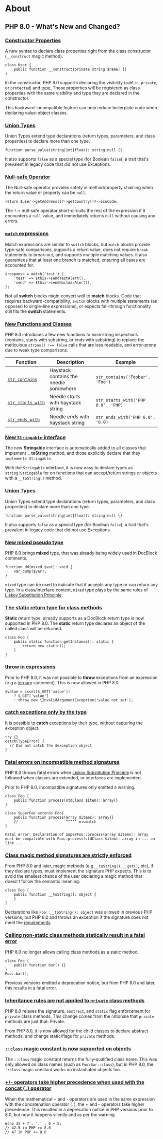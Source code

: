 # About

## PHP 8.0 - What's New and Changed?

### [Constructor Properties](https://php.watch/versions/8.0/constructor-property-promotion)

A new syntax to declare class properties right from the class constructor (`__construct` magic method).

```
class User {
    public function __construct(private string $name) {}
}
```

In the constructor, PHP 8.0 supports declaring the visibility (`public`, `private`, or `protected`) and [type](https://php.watch/versions/7.4/typed-properties). Those properties will be registered as class properties with the same visibility and type they are declared in the constructor.

This backward-incompatible feature can help reduce boilerplate code when declaring value-object classes.

### [Union Types](https://php.watch/versions/8.0/union-types)

Union Types extend type declarations (return types, parameters, and class properties) to declare more than one type.

```
function parse_value(string|int|float): string|null {}
```

It also supports `false` as a special type (for Boolean `false`), a trait that's prevalent in legacy code that did not use Exceptions.

### [Null-safe Operator](https://php.watch/versions/8.0/null-safe-operator)

The Null-safe operator provides safety in method/property chaining when the return value or property can be `null`.

```
return $user->getAddress()?->getCountry()?->isoCode;
```

The `?->` null-safe operator short-circuits the rest of the expression if it encounters a `null` value, and immediately returns `null` without causing any errors.

### [`match` expressions](https://php.watch/versions/8.0/match-expression)

Match expressions are similar to `switch` blocks, but `match` blocks provide type-safe comparisons, supports a return value, does not require `break` statements to break-out, and supports multiple matching values. it also guarantees that at least one branch is matched, ensuring all cases are accounted for.

```
$response = match('test') {
    'test' => $this->sendTestAlert(),
    'send' => $this->sendNuclearAlert(),
};
```

Not all **switch** blocks might convert well to **match** blocks. Code that requires backward-compatibility, `switch` blocks with multiple statements (as opposed to single-line expressions), or expects fall-through functionality still fits the **switch** statements.

### [New Functions and Classes](https://php.watch/versions/8.0#new-functions-classes)

PHP 8.0 introduces a few new functions to ease string inspections (contains, starts with substring, or ends with substring) to replace the meticulous `strpos() !== false` calls that are less readable, and error-prone due to weak type comparisons.

| Function                                                                              | Description                            | Example                            |
| ------------------------------------------------------------------------------------- | -------------------------------------- | ---------------------------------- |
| [`str_contains`](https://php.watch/versions/8.0/str\_contains)                        | Haystack contains the needle somewhere | `str_contains('Foobar', 'Foo')`    |
| [`str_starts_with`](https://php.watch/versions/8.0/str\_starts\_with-str\_ends\_with) | Needle _starts_ with haystack string   | `str_starts_with('PHP 8.0', 'PHP)` |
| [`str_ends_with`](https://php.watch/versions/8.0/str\_starts\_with-str\_ends\_with)   | Needle _ends_ with haystack string     | `str_ends_with('PHP 8.0', '8.0)`   |

### [New `Stringable` interface](https://php.watch/versions/8.0/stringable)

The new **Stringable** interface is automatically added to all classes that implement **\_\_toString** method, and those explicitly declare that they `implements Stringable`.

With the `Stringable` interface, it is now easy to declare types as `string|Stringable` for on functions that can accept/return strings _or_ objects with a `__toString()` method.

### [Union Types](https://php.watch/versions/8.0/union-types)

Union Types extend type declarations (return types, parameters, and class properties) to declare more than one type.

```
function parse_value(string|int|float): string|null {}
```

It also supports `false` as a special type (for Boolean `false`), a trait that's prevalent in legacy code that did not use Exceptions.

### [New mixed pseudo type](https://php.watch/versions/8.0/mixed-type)

PHP 8.0 brings **mixed** type, that was already being widely used in DocBlock comments.

```
function dd(mixed $var): void {
    var_dump($var);
}
```

`mixed` type can be used to indicate that it accepts any type or can return any type. In a class/interface context, `mixed` type plays by the same rules of [Liskov Substitution Principle](https://php.watch/articles/php-lsp).

### [The static return type for class methods](https://php.watch/versions/8.0/static-return-type)

**Static** return type, already supports as a DocBlock return type is now supported in PHP 8.0. The **static** return type declares an object of the called class will be returned.

```
class Foo {
    public static function getInstance(): static {
        return new static();
    }
}
```



### [throw in expressions](https://php.watch/versions/8.0/throw-expressions)

Prior to PHP 8.0, it was not possible to **throw** exceptions from an expression (e.g a [ternary](https://php.watch/articles/php-ternary-and-coalescing) statement). This is now allowed in PHP 8.0.

```
$value = isset($_GET['value'])
    ? $_GET['value']
    : throw new \InvalidArgumentException('value not set');
```

### [catch exceptions only by the type](https://php.watch/versions/8.0/catch-exception-type)

It is possible to **catch** exceptions by their type, without capturing the exception object.

```
try {}
catch(TypeError) {
  // Did not catch the $exception object
}
```

### [Fatal errors on incompatible method signatures](https://php.watch/versions/8.0/lsp-errors)

PHP 8.0 throws fatal errors when [Liskov Substitution Principle](https://php.watch/articles/php-lsp) is not followed when classes are extended, or interfaces are implemented.

Prior to PHP 8.0, incompatible signatures only emitted a warning.

```
class Foo {
    public function process(stdClass $item): array{}
}

class SuperFoo extends Foo{
    public function process(array $items): array{}
    //                      ^^^^^ mismatch
}
```

```
Fatal error: Declaration of SuperFoo::process(array $items): array must be compatible with Foo::process(stdClass $item): array in ... on line ...
```

### [Class magic method signatures are strictly enforced](https://php.watch/versions/8.0/magic-method-signatures)

From PHP 8.0 and later, magic methods (e.g `__toString()`, `__get()`, etc), if they declare types, must implement the signature PHP expects. This is to avoid the smallest chance of the user declaring a magic method that doesn't follow the semantic meaning.

```
class Foo {
    public function __toString(): object {
    }
}
```

Declarations like `Foo::__toString(): object` was allowed in previous PHP versions, but PHP 8.0 and throws an exception if the signature does not meet the [requirements](https://php.watch/versions/8.0/magic-method-signatures#signatures).

### [Calling non-static class methods statically result in a fatal error](https://php.watch/versions/8.0/non-static-static-call-fatal-error)

PHP 8.0 no longer allows calling class methods as a static method.

```
class Foo {
    public function bar() {}
}
Foo::bar();
```

Previous versions emitted a deprecation notice, but from PHP 8.0 and later, this results in a fatal error.

### [Inheritance rules are not applied to `private` class methods](https://php.watch/versions/8.0/final-private-function)

PHP 8.0 relaxes the signature, `abstract`, and `static` flag enforcement for `private` class methods. This change comes from the rationale that `private` methods are just that: Private.

From PHP 8.0, it is now allowed for the child classes to declare abstract methods, and change static/flags for `private` methods.

### [`::class` magic constant is now supported on objects](https://php.watch/versions/8.0/class-constant-on-objects)

The `::class` magic constant returns the fully-qualified class name. This was only allowed on class names (such as `Foo\Bar::class`), but in PHP 8.0, the `::class` magic constant works on instantiated objects too.

### [+/- operators take higher precedence when used with the concat (`.`) operator](https://php.watch/versions/8.0/contact-add-sub-precedence)

When the mathematical + and - operators are used in the same expression with the concatenation operator (`.`), the + and - operators take higher precedence. This resulted in a deprecation notice in PHP versions prior to 8.0, but now it happens silently and as per the warning.

```
echo 35 + 7 . '.' . 0 + 5;
// 42.5 in PHP >= 8.0
// 47 in PHP <= 8.0
```
